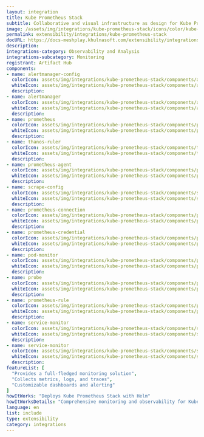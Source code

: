 ```yaml
---
layout: integration
title: Kube Prometheus Stack
subtitle: Collaborative and visual infrastructure as design for Kube Prometheus Stack
image: /assets/img/integrations/kube-prometheus-stack/icons/color/kube-prometheus-stack-color.svg
permalink: extensibility/integrations/kube-prometheus-stack
docURL: https://docs-meshplay.khulnasoft.com/extensibility/integrations/kube-prometheus-stack
description: 
integrations-category: Observability and Analysis
integrations-subcategory: Monitoring
registrant: Artifact Hub
components: 
- name: alertmanager-config
  colorIcon: assets/img/integrations/kube-prometheus-stack/components/alertmanager-config/icons/color/alertmanager-config-color.svg
  whiteIcon: assets/img/integrations/kube-prometheus-stack/components/alertmanager-config/icons/white/alertmanager-config-white.svg
  description: 
- name: alertmanager
  colorIcon: assets/img/integrations/kube-prometheus-stack/components/alertmanager/icons/color/alertmanager-color.svg
  whiteIcon: assets/img/integrations/kube-prometheus-stack/components/alertmanager/icons/white/alertmanager-white.svg
  description: 
- name: prometheus
  colorIcon: assets/img/integrations/kube-prometheus-stack/components/prometheus/icons/color/prometheus-color.svg
  whiteIcon: assets/img/integrations/kube-prometheus-stack/components/prometheus/icons/white/prometheus-white.svg
  description: 
- name: thanos-ruler
  colorIcon: assets/img/integrations/kube-prometheus-stack/components/thanos-ruler/icons/color/thanos-ruler-color.svg
  whiteIcon: assets/img/integrations/kube-prometheus-stack/components/thanos-ruler/icons/white/thanos-ruler-white.svg
  description: 
- name: prometheus-agent
  colorIcon: assets/img/integrations/kube-prometheus-stack/components/prometheus-agent/icons/color/prometheus-agent-color.svg
  whiteIcon: assets/img/integrations/kube-prometheus-stack/components/prometheus-agent/icons/white/prometheus-agent-white.svg
  description: 
- name: scrape-config
  colorIcon: assets/img/integrations/kube-prometheus-stack/components/scrape-config/icons/color/scrape-config-color.svg
  whiteIcon: assets/img/integrations/kube-prometheus-stack/components/scrape-config/icons/white/scrape-config-white.svg
  description: 
- name: prometheus-connection
  colorIcon: assets/img/integrations/kube-prometheus-stack/components/prometheus-connection/icons/color/prometheus-connection-color.svg
  whiteIcon: assets/img/integrations/kube-prometheus-stack/components/prometheus-connection/icons/white/prometheus-connection-white.svg
  description: 
- name: prometheus-credential
  colorIcon: assets/img/integrations/kube-prometheus-stack/components/prometheus-credential/icons/color/prometheus-credential-color.svg
  whiteIcon: assets/img/integrations/kube-prometheus-stack/components/prometheus-credential/icons/white/prometheus-credential-white.svg
  description: 
- name: pod-monitor
  colorIcon: assets/img/integrations/kube-prometheus-stack/components/pod-monitor/icons/color/pod-monitor-color.svg
  whiteIcon: assets/img/integrations/kube-prometheus-stack/components/pod-monitor/icons/white/pod-monitor-white.svg
  description: 
- name: probe
  colorIcon: assets/img/integrations/kube-prometheus-stack/components/probe/icons/color/probe-color.svg
  whiteIcon: assets/img/integrations/kube-prometheus-stack/components/probe/icons/white/probe-white.svg
  description: 
- name: prometheus-rule
  colorIcon: assets/img/integrations/kube-prometheus-stack/components/prometheus-rule/icons/color/prometheus-rule-color.svg
  whiteIcon: assets/img/integrations/kube-prometheus-stack/components/prometheus-rule/icons/white/prometheus-rule-white.svg
  description: 
- name: service-monitor
  colorIcon: assets/img/integrations/kube-prometheus-stack/components/service-monitor/icons/color/service-monitor-color.svg
  whiteIcon: assets/img/integrations/kube-prometheus-stack/components/service-monitor/icons/white/service-monitor-white.svg
  description: 
- name: service-monitor
  colorIcon: assets/img/integrations/kube-prometheus-stack/components/service-monitor/icons/color/service-monitor-color.svg
  whiteIcon: assets/img/integrations/kube-prometheus-stack/components/service-monitor/icons/white/service-monitor-white.svg
  description: 
featureList: [
  "Provides a full-fledged monitoring solution",
  "Collects metrics, logs, and traces",
  "Customizable dashboards and alerting"
]
howItWorks: "Deploys Kube Prometheus Stack with Helm"
howItWorksDetails: "Comprehensive monitoring and observability for Kubernetes"
language: en
list: include
type: extensibility
category: integrations
---
```


